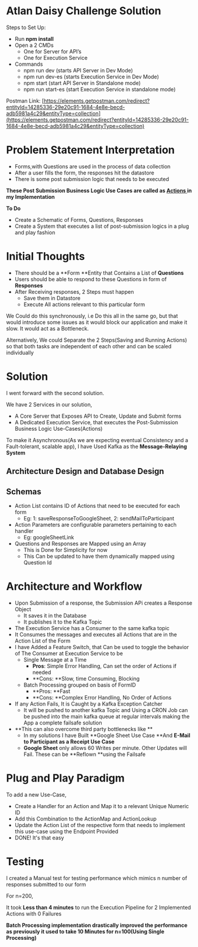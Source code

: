 

# Atlan Daisy Challenge Solution

Steps to Set Up: 



* Run **npm install**
* Open a 2 CMDs 
    * One for Server for API’s
    * One for Execution Service
* Commands
    * npm run dev (starts API Server in Dev Mode)
    * npm run dev-es (starts Execution Service in Dev Mode)
    * npm start (start API Server in Standalone mode)
    * npm run start-es (start Execution Service in standalone mode)

Postman Link: [https://elements.getpostman.com/redirect?entityId=14285336-29e20c91-1684-4e8e-becd-adb5981a4c29&entityType=collection](https://elements.getpostman.com/redirect?entityId=14285336-29e20c91-1684-4e8e-becd-adb5981a4c29&entityType=collection)


# Problem Statement Interpretation



* Forms,with Questions are used in the process of data collection
* After a user fills the form, the responses hit the datastore
* There is some post submission logic that needs to be executed

**These Post Submission Business Logic Use Cases  are called as <span style="text-decoration:underline;">Actions </span>in my Implementation**

**To Do**



* Create a Schematic of Forms, Questions, Responses
* Create a System that executes a list of post-submission logics in a plug and play fashion


# Initial Thoughts



* There should be a **Form **Entity that Contains a List of **Questions**
* Users should be able to respond to these Questions in form of **Responses**
* After Receiving responses, 2 Steps must happen
    * Save them in Datastore
    * Execute All actions relevant to this particular form

We Could do this synchronously, i.e Do this all in the same go, but that would introduce some issues as it would block our application and make it slow. It would act as a Bottleneck.

Alternatively, We could Separate the 2 Steps(Saving and Running Actions) so that both tasks are independent of each other and can be scaled individually


# Solution

I went forward with the second solution.

We have 2 Services in our solution,



* A Core Server that Exposes API to Create, Update and Submit forms
* A Dedicated Execution Service, that executes the Post-Submission Business Logic Use-Cases(Actions)

To make it Asynchronous(As we are expecting eventual Consistency and a Fault-tolerant, scalable app), I have Used Kafka as the **Message-Relaying System**


## Architecture Design and Database Design


## Schemas






* Action List contains ID of Actions that need to be executed for each form
    * Eg: 1: saveResponseToGoogleSheet, 2: sendMailToParticipant
* Action Parameters are configurable parameters pertaining to each handler
    * Eg: googleSheetLink
* Questions and Responses are Mapped using an Array
    * This is Done for Simplicity for now
    * This Can be updated to have them dynamically mapped using Question Id


# Architecture and Workflow





* Upon Submission of a response, the Submission APi creates a Response Object
    * It saves it in the Database
    * It publishes it to the Kafka Topic
* The Execution Service has a Consumer to the same kafka topic
* It Consumes the messages and executes all Actions that are in the Action List of the Form
* I have Added a Feature Switch, that Can be used to toggle the behavior of The Consumer at Execution Service to be 
    * Single Message at a Time
        * **Pros**: Simple Error Handling, Can set the order of Actions if needed
        * **Cons: **Slow, time Consuming, Blocking
    * Batch Processing grouped on basis of FormID
        * **Pros: **Fast
        * **Cons: **Complex Error Handling, No Order of Actions
* If any Action Fails, It is Caught by a Kafka Exception Catcher
    * It will be pushed to another kafka Topic and Using a CRON Job can be pushed into the main kafka queue at regular intervals making the App a complete failsafe solution
* **This can also overcome third party bottlenecks like **
    * In my solutions I have Built **Google Sheet Use Case **And **E-Mail to Participant as a Receipt Use Case**
    * **Google Sheet** only allows 60 Writes per minute. Other Updates will Fail. These can be **Reflown **using the Failsafe


# Plug and Play Paradigm

To add a new Use-Case,



* Create a Handler for an Action and Map it to a relevant Unique Numeric ID
* Add this Combination to the ActionMap and ActionLookup
* Update the Action List of the respective form that needs to implement this use-case using the Endpoint Provided
* DONE! It's that easy


# Testing

I created a Manual test for testing performance which mimics n number of responses submitted to our form

For n=200,

It took **Less than 4 minutes** to run the Execution Pipeline for 2 Implemented Actions with 0 Failures

**Batch Processing implementation drastically improved the performance as previously it used to take 10 Minutes for n=100(Using Single Processing)**
